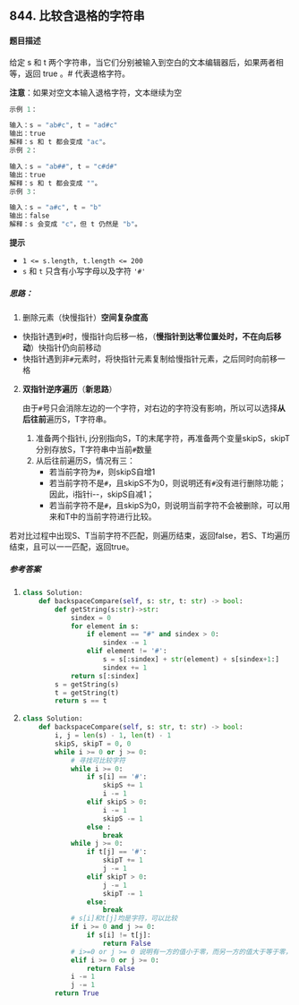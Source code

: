 ## 844. 比较含退格的字符串

#### 题目描述

给定 s 和 t 两个字符串，当它们分别被输入到空白的文本编辑器后，如果两者相等，返回 true 。# 代表退格字符。

**注意**：如果对空文本输入退格字符，文本继续为空

```python
示例 1：

输入：s = "ab#c", t = "ad#c"
输出：true
解释：s 和 t 都会变成 "ac"。
示例 2：

输入：s = "ab##", t = "c#d#"
输出：true
解释：s 和 t 都会变成 ""。
示例 3：

输入：s = "a#c", t = "b"
输出：false
解释：s 会变成 "c"，但 t 仍然是 "b"。
```

**提示**

- `1 <= s.length, t.length <= 200`
- `s` 和 `t` 只含有小写字母以及字符 `'#'`

##### 思路：

1.  删除元素（快慢指针）**空间复杂度高**
   - 快指针遇到`#`时，慢指针向后移一格，（**慢指针到达零位置处时，不在向后移动**）快指针仍向前移动
   - 快指针遇到非`#`元素时，将快指针元素复制给慢指针元素，之后同时向前移一格

2. **双指针逆序遍历**（**新思路**）

   由于`#`号只会消除左边的一个字符，对右边的字符没有影响，所以可以选择**从后往前**遍历S，T字符串。

   1. 准备两个指针i, j分别指向S，T的末尾字符，再准备两个变量skipS，skipT分别存放S，T字符串中当前`#`数量
   2. 从后往前遍历S，情况有三：
      -  若当前字符为`#`，则skipS自增1
      -  若当前字符不是`#`，且skipS不为0，则说明还有`#`没有进行删除功能；因此，i指针i--，skipS自减1；
      -  若当前字符不是`#`，且skipS为0，则说明当前字符不会被删除，可以用来和T中的当前字符进行比较。

​	若对比过程中出现S、T当前字符不匹配，则遍历结束，返回false，若S、T均遍历结束，且可以一一匹配，返回true。

##### 参考答案

1. ```python
   class Solution:
       def backspaceCompare(self, s: str, t: str) -> bool:
           def getString(s:str)->str:
               sindex = 0
               for element in s:
                   if element == "#" and sindex > 0:
                       sindex -= 1
                   elif element != '#':
                       s = s[:sindex] + str(element) + s[sindex+1:]
                       sindex += 1
               return s[:sindex]
           s = getString(s)
           t = getString(t)
           return s == t
   ```

2. ```python
   class Solution:
       def backspaceCompare(self, s: str, t: str) -> bool:
           i, j = len(s) - 1, len(t) - 1
           skipS, skipT = 0, 0
           while i >= 0 or j >= 0:
               # 寻找可比较字符
               while i >= 0:
                   if s[i] == '#':
                       skipS += 1
                       i -= 1
                   elif skipS > 0:
                       i -= 1
                       skipS -= 1
                   else :
                       break
               while j >= 0:
                   if t[j] == '#':
                       skipT += 1
                       j -= 1
                   elif skipT > 0:
                       j -= 1
                       skipT -= 1
                   else:
                       break
               # s[i]和t[j]均是字符，可以比较
               if i >= 0 and j >= 0:
                   if s[i] != t[j]:
                       return False
               # i>=0 or j >= 0 说明有一方的值小于零，而另一方的值大于等于零，即一方已没有可比较的字符，而另一方还存在可比较字符，故返回false。
               elif i >= 0 or j >= 0:
                   return False
               i -= 1
               j -= 1
           return True            
   ```
